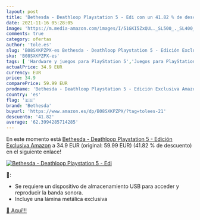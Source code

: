 ```yaml
---
layout: post
title: 'Bethesda - Deathloop Playstation 5 - Edi con un 41.82 % de descuento'
date: 2021-11-16 05:28:05
image: 'https://m.media-amazon.com/images/I/51GKI5ZxQUL._SL500_._SL400_.jpg'
comments: true
category: ofertas
author: 'tole.es'
slug: 'B08SXKPZPX-es Bethesda - Deathloop Playstation 5 - Edición Exclusiva Amazon'
sku: 'B08SXKPZPX-es'
tags: [ 'Hardware y juegos para PlayStation 5','Juegos para PlayStation 5','Videojuegos','bethesda','playstation', ]
actualPrice: 34.9 EUR
currency: EUR
price: 34.9
comparePrice: 59.99 EUR
prodname: 'Bethesda - Deathloop Playstation 5 - Edición Exclusiva Amazon'
country: 'es'
flag: '🇪🇸'
brand: 'Bethesda'
buyurl: 'https://www.amazon.es/dp/B08SXKPZPX/?tag=tolees-21'
descuento: '41.82'
average: '62.3994285714285'
---
```


En este momento está [Bethesda - Deathloop Playstation 5 - Edición Exclusiva Amazon](https://www.amazon.es/dp/B08SXKPZPX/?tag=tolees-21) a 34.9 EUR (original: 59.99 EUR) (41.82 %  de descuento) en el siguiente enlace!

[![Bethesda - Deathloop Playstation 5 - Edi](https://m.media-amazon.com/images/I/51GKI5ZxQUL._SL500_._SL400_.jpg)](https://www.amazon.es/dp/B08SXKPZPX/?tag=tolees-21)

🔎:

- Se requiere un dispositivo de almacenamiento USB para acceder y reproducir la banda sonora.
- Incluye una lámina metálica exclusiva

[🛒 Aquí!!!](https://www.amazon.es/dp/B08SXKPZPX/?tag=tolees-21)
